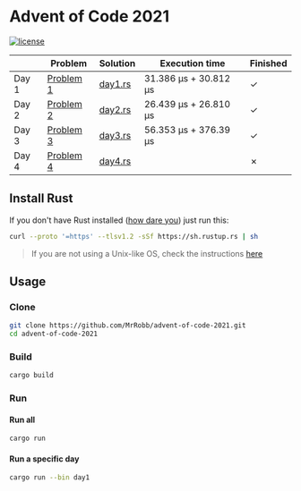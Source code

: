 # Advent of Code 2021

[![license](https://img.shields.io/badge/license-MIT-blue.svg)](https://github.com/MrRobb/advent-of-code-2019/blob/master/LICENSE)

|       | Problem                                          | Solution                                                                              | Execution time    | Finished |
|-------|--------------------------------------------------|---------------------------------------------------------------------------------------|-------------------|----------|
| Day 1 | [Problem 1](https://adventofcode.com/2021/day/1) | [day1.rs](https://github.com/MrRobb/advent-of-code-2021/blob/main/src/day1.rs) | 31.386 μs + 30.812 μs   | ✓        |
| Day 2 | [Problem 2](https://adventofcode.com/2021/day/2) | [day2.rs](https://github.com/MrRobb/advent-of-code-2021/blob/main/src/day2.rs) | 26.439 μs + 26.810 μs   | ✓        |
| Day 3 | [Problem 3](https://adventofcode.com/2021/day/3) | [day3.rs](https://github.com/MrRobb/advent-of-code-2021/blob/main/src/day3.rs) | 56.353 μs + 376.39 μs  | ✓        |
| Day 4 | [Problem 4](https://adventofcode.com/2021/day/4) | [day4.rs](https://github.com/MrRobb/advent-of-code-2021/blob/main/src/day4.rs) |    | ✗        |

## Install Rust

If you don't have Rust installed ([how dare you](https://media.giphy.com/media/U1aN4HTfJ2SmgB2BBK/giphy.gif)) just run this:

```sh
curl --proto '=https' --tlsv1.2 -sSf https://sh.rustup.rs | sh
```

> If you are not using a Unix-like OS, check the instructions [here](https://www.rust-lang.org/tools/install)
## Usage

### Clone

```sh
git clone https://github.com/MrRobb/advent-of-code-2021.git
cd advent-of-code-2021
```

### Build

```sh
cargo build
```

### Run

#### Run all

```sh
cargo run
```

#### Run a specific day

```sh
cargo run --bin day1
```
